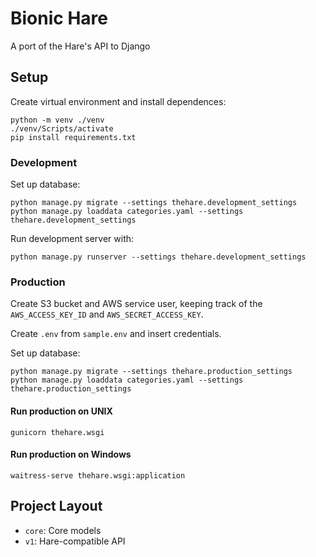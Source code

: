 # Bionic Hare

A port of the Hare's API to Django

## Setup

Create virtual environment and install dependences:

    python -m venv ./venv
    ./venv/Scripts/activate
    pip install requirements.txt

### Development

Set up database:

    python manage.py migrate --settings thehare.development_settings
    python manage.py loaddata categories.yaml --settings thehare.development_settings

Run development server with:

    python manage.py runserver --settings thehare.development_settings

### Production

Create S3 bucket and AWS service user, keeping track of the `AWS_ACCESS_KEY_ID` and `AWS_SECRET_ACCESS_KEY`.

Create `.env` from `sample.env` and insert credentials.

Set up database:

    python manage.py migrate --settings thehare.production_settings
    python manage.py loaddata categories.yaml --settings thehare.production_settings

#### Run production on UNIX

    gunicorn thehare.wsgi

#### Run production on Windows

    waitress-serve thehare.wsgi:application

## Project Layout
  - `core`: Core models
  - `v1`: Hare-compatible API